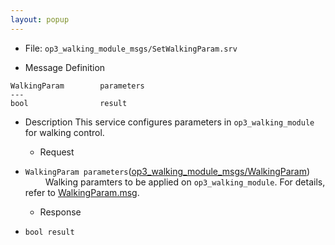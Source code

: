 ```yaml
---
layout: popup
---
```


- File: `op3_walking_module_msgs/SetWalkingParam.srv`

- Message Definition
 ```
 WalkingParam        parameters
 ---
 bool                result
 ```

- Description
This service configures parameters in `op3_walking_module` for walking control.  

  - Request  
* `WalkingParam parameters`([op3_walking_module_msgs/WalkingParam])   
&emsp;&emsp; Walking paramters to be applied on `op3_walking_module`. For details, refer to [WalkingParam.msg].

  - Response
* `bool result`   
&emsp;&emsp;


[op3_walking_module_msgs/WalkingParam]: /docs/en/popup/op3_WalkingParam.msg/
[WalkingParam.msg]: /docs/en/popup/op3_WalkingParam.msg/
